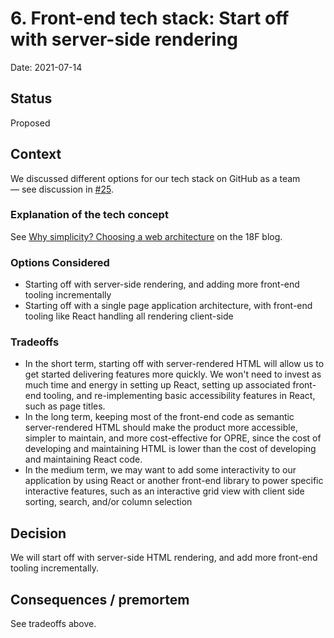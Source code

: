 # 6. Front-end tech stack: Start off with server-side rendering

Date: 2021-07-14

## Status

Proposed

## Context

We discussed different options for our tech stack on GitHub as a team — see discussion in [#25](https://github.com/18F/OPRE-Unicorn/issues/25). 

### Explanation of the tech concept

See [Why simplicity? Choosing a web architecture](https://18f.gsa.gov/2021/04/05/why_simplicity_choosing_a_web_architecture/) on the 18F blog.

### Options Considered 

* Starting off with server-side rendering, and adding more front-end tooling incrementally
* Starting off with a single page application architecture, with front-end tooling like React handling all rendering client-side

### Tradeoffs 

* In the short term, starting off with server-rendered HTML will allow us to get started delivering features more quickly. We won't need to invest as much time and energy in setting up React, setting up associated front-end tooling, and re-implementing basic accessibility features in React, such as page titles.
* In the long term, keeping most of the front-end code as semantic server-rendered HTML should make the product more accessible, simpler to maintain, and more cost-effective for OPRE, since the cost of developing and maintaining HTML is lower than the cost of developing and maintaining React code.
* In the medium term, we may want to add some interactivity to our application by using React or another front-end library to power specific interactive features, such as an interactive grid view with client side sorting, search, and/or column selection

## Decision

We will start off with server-side HTML rendering, and add more front-end tooling incrementally. 

## Consequences / premortem

See tradeoffs above.
